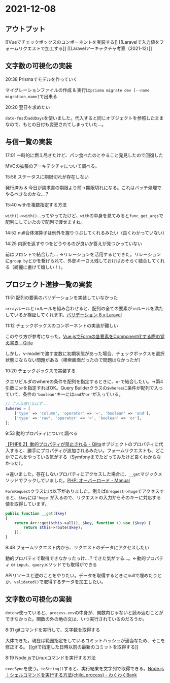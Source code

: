 # 2021-12-08

## アウトプット

[[Vueでチェックボックスのコンポーネントを実装する]]
[[Laravelで入力値をフォームリクエストで加工する]]
[[Laravelアーキテクチャ考察（2021-12）]]

## 文字数の可視化の実装

20:38 Prismaでモデルを作っていく

マイグレーションファイルの作成 & 実行は`prisma migrate dev [--name migration_name]`で出来る

20:20 翌日を求めたい

`date-fns`の`addDays`を使いました。代入すると同じオブジェクトを参照したままなので、もとの日付も変更されてしまっていた...。

## 与信一覧の実装

17:01 一時的に燃え尽きたけど、パン食べたのとやること発見したので回復した

MVCの拡張のアーキテクチャについて調べる。

15:56 ステータスに期限切れが存在しない

発行済み & 今日が請求書の期限より前→期限切れになる。これはバッチ処理でやるべきなのかな...？

15:40 withを複数指定する方法

`with()->with()`...ってやってたけど、`with`の中身を見てみると`func_get_args`で配列にしていたので配列で渡せますね。

14:52 null合体演算子は例外を握りつぶしてくれるみたい（良くわかっていない）

14:25 内訳を返すやつをどうやるのが良いか答えが見つかっていない

前はフロントで結合した...
→リレーションを活用するとできた。リレーションに`group by`とかを繋げられて、外部キーさえ残しておけばおそらく結合してくれる（綺麗に書けて嬉しい！）。


## プロジェクト進捗一覧の実装

11:51 配列の要素のバリデーションを実装していなかった

`array`ルールと`in`ルールを組み合わせると、配列の全ての要素が`in`ルールを満たしているか検証してくれます。[バリデーション 8.x Laravel](https://readouble.com/laravel/8.x/ja/validation.html)

11:12 チェックボックスのコンポーネントの実装が難しい

このやり方が参考になった。[Vue.jsでFormの各要素をComponent化する際の覚え書き - Qiita](https://qiita.com/ryo2132/items/2e3fcedaffeff9fc3967#checkbox)

しかし、v-modelで渡す変数に初期状態があった場合、チェックボックスを選択状態にならない問題がある（検索画面だったので問題はなかったが）

10:20 チェックボックスで実装する

クエリビルダのwhereの条件を配列を指定するときに、`or`で結合したい。→第4引数に`or`を指定すればOK。Query Builderクラスの`$wheres`に条件が配列で入っていて、条件の`'boolean'`キーには`and`か`or'`が入っている。

```php
// こんな感じなはず...
$wheres = [
	['type' => 'column', 'operator' => '=', 'boolean' => 'and'],
	['type' => 'raw', 'operator' => '>', 'boolean' => 'or'],
];
```

9:53 動的プロパティについて調べる

[【PHP8.2】動的プロパティが禁止される - Qiita](https://qiita.com/rana_kualu/items/53012c8f84e0f92220c1)オブジェクトのプロパティに代入すると、勝手にプロパティが追加されるみたい。フォームリクエストも、どこかでこれをやっている気がする（Symfonyまでたどってみたけど良くわからなかった）。

→違いました。存在しないプロパティにアクセスした場合に、`__get`マジックメソッドでフックしていました。[PHP: オーバーロード - Manual](https://www.php.net/manual/ja/language.oop5.overloading.php#object.get)

`FormRequest`クラスには以下がありました。例えば`$request->hoge`でアクセスすると、`$key`には`'hoge'`が入るので、リクエストの入力からそのキーに対応する値を取得しています。

```php
public function __get($key)
{
    return Arr::get($this->all(), $key, function () use ($key) {
        return $this->route($key);
    });
}
```

9:48 フォームリクエスト内から、リクエストのデータにアクセスしたい

動的プロパティで取得できなかったっけ...？できた気がする...。←動的プロパティ or `input`、`query`メソッドでも取得ができる

APIリソースと逆のことをやりたい。データを取得するときにnullで埋めたりとか、`validated()`で取得するデータを加工したい。

## 文字数の可視化の実装

`dotenv`使っていると、`process.env`の中身が、関数内じゃないと読み込むことができなかった。関数の外の地の文は、いつ実行されているのだろうか。

8:31 gitコマンドを実行して、文字数を取得する

大体できた。現在は範囲指定をしているコミットハッシュが適当なため、そこを修正する。
[[gitで指定した日時以前の最新のコミットを取得する]]

8:19 Node.jsでLinuxコマンドを実行する方法

`execSync`を使う。`toString()`すると、実行結果を文字列で取得できる。[Node.js｜シェルコマンドを実行する方法(child_process) - わくわくBank](https://www.wakuwakubank.com/posts/728-nodejs-child-process/)

